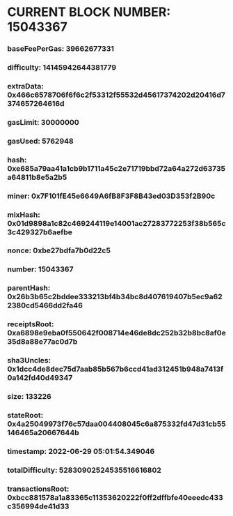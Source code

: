 # CURRENT BLOCK NUMBER: 15043367

### baseFeePerGas: 39662677331
### difficulty: 14145942644381779
### extraData: 0x466c6578706f6f6c2f53312f55532d45617374202d20416d7374657264616d
### gasLimit: 30000000
### gasUsed: 5762948
### hash: 0xe685a79aa41a1cb9b1711a45c2e71719bbd72a64a272d63735a64811b8e5a2b5
### miner: 0x7F101fE45e6649A6fB8F3F8B43ed03D353f2B90c
### mixHash: 0x01d9898a1c82c469244119e14001ac27283772253f38b565c3c429327b6aefbe
### nonce: 0xbe27bdfa7b0d22c5
### number: 15043367
### parentHash: 0x26b3b65c2bddee333213bf4b34bc8d407619407b5ec9a622380cd5466dd2fa46
### receiptsRoot: 0xa6898e9eba0f550642f008714e46de8dc252b32b8bc8af0e35d8a88e77ac0d7b
### sha3Uncles: 0x1dcc4de8dec75d7aab85b567b6ccd41ad312451b948a7413f0a142fd40d49347
### size: 133226
### stateRoot: 0x4a25049973f76c57daa004408045c6a875332fd47d31cb55146465a20667644b
### timestamp: 2022-06-29 05:01:54.349046
### totalDifficulty: 52830902524535516616802
### transactionsRoot: 0xbcc881578a1a83365c11353620222f0ff2dffbfe40eeedc433c356994de41d33
